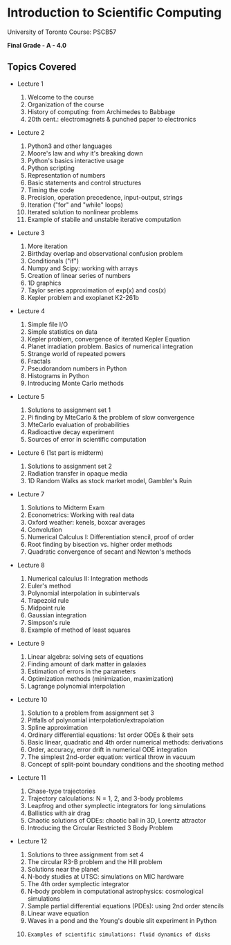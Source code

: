 # Introduction to Scientific Computing
University of Toronto Course: PSCB57

**Final Grade - A - 4.0**

## Topics Covered
- Lecture 1 
	1. Welcome to the course
	2. Organization of the course
	3. History of computing: from Archimedes to Babbage
	4. 20th cent.: electromagnets & punched paper to electronics

- Lecture 2 	
	1. Python3 and other languages
	2. Moore's law and why it's breaking down
	3. Python's basics interactive usage
	4. Python scripting
	5. Representation of numbers 
	6. Basic statements and control structures 
	7. Timing the code
	8. Precision, operation precedence, input-output, strings
	9. Iteration ("for" and "while" loops)
	10. Iterated solution to nonlinear problems
	11. Example of stabile and unstable iterative computation
	
- Lecture 3	
	1. More iteration
	2. Birthday overlap and observational confusion problem 
	3. Conditionals ("if") 
	4. Numpy and Scipy: working with arrays 	
	5. Creation of linear series of numbers
	6. 1D graphics
	7. Taylor series approximation of exp(x) and cos(x)
	8. Kepler problem and exoplanet K2-261b
 
- Lecture 4 	
	1. Simple file I/O	
	2. Simple statistics on data
	3. Kepler problem, convergence of iterated Kepler Equation
	4. Planet irradiation problem. Basics of numerical integration
	5. Strange world of repeated powers 
	6. Fractals 
	7. Pseudorandom numbers in Python
	8. Histograms in Python
	9. Introducing Monte Carlo methods

- Lecture 5 	
	1. Solutions to assignment set 1
	2. 	Pi finding by MteCarlo & the problem of slow convergence
	3. 	MteCarlo evaluation of probabilities
	4. 	Radioactive decay experiment
	5. 	Sources of error in scientific computation

- Lecture 6 (1st part is midterm)	
	1. Solutions to assignment set 2
	2. 	Radiation transfer in opaque media 
	3. 	1D Random Walks as stock market model, Gambler's Ruin

- Lecture 7
	1. Solutions to Midterm Exam
	2. 	Econometrics: Working with real data 
	3. 	Oxford weather: kenels,  boxcar averages
	4. 	Convolution
	5. 	Numerical Calculus I: Differentiation stencil, proof of order
	6. 	Root finding by bisection vs. higher order methods
	7. 	Quadratic convergence of secant and Newton's methods
	
- Lecture 8 	
	1. Numerical calculus II: Integration methods
	2. 	Euler's method
	3. 	Polynomial interpolation in subintervals
	4. 	Trapezoid rule
	5. 	Midpoint rule
	6. 	Gaussian integration 
	7. 	Simpson's rule
	8. 	Example of method of least squares

- Lecture 9
	1. Linear algebra: solving sets of equations  
	2. 	Finding amount of dark matter in galaxies  
	3. 	Estimation of errors in the parameters
	4. 	Optimization methods (minimization, maximization)
	5. 	Lagrange polynomial interpolation	
	
- Lecture 10 
	1. Solution to a problem from assignment set 3
	2. 	Pitfalls of polynomial interpolation/extrapolation
	3. 	Spline approximation 	
	4. 	Ordinary differential equations: 1st order ODEs & their sets 
	5. 	Basic linear, quadratic and 4th order numerical methods: derivations 	
	6. 	Order, accuracy, error drift in numerical ODE integration
	7. 	The simplest 2nd-order equation: vertical throw in vacuum
	8. 	Concept of split-point boundary conditions and the shooting method

- Lecture 11
	1. Chase-type trajectories
	3. 	Trajectory calculations: N = 1, 2, and 3-body problems
	4. 	Leapfrog and other symplectic integrators for long simulations
	5. 	Ballistics with air drag  
	6. 	Chaotic solutions of ODEs: chaotic ball in 3D, Lorentz attractor
	7. 	Introducing the Circular Restricted 3 Body Problem 

- Lecture 12
	1. 	Solutions to three assignment from set 4
	2. 	The circular R3-B problem and the Hill problem 
	3. 	Solutions near the planet  
	4. 	N-body studies at UTSC: simulations on MIC hardware
	5. 	The 4th order symplectic integrator 
	6. 	N-body problem in computational astrophysics: cosmological simulations
	7. 	Sample partial differential equations (PDEs): using 2nd order stencils
	8. 	Linear wave equation
	9. 	Waves in a pond and the Young's double slit experiment in Python
	10. 	Examples of scientific simulations: fluid dynamics of disks
